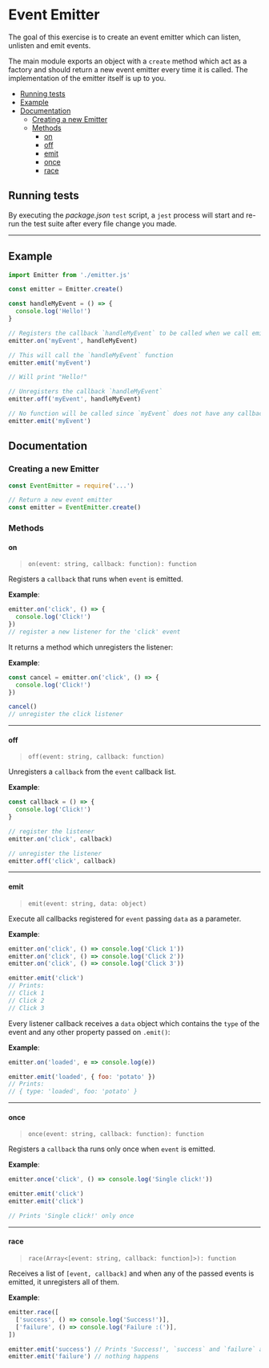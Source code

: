 # Event Emitter

The goal of this exercise is to create an event emitter which can listen, unlisten and emit events.

The main module exports an object with a `create` method which act as a factory and should return a new event emitter every time it is called. The implementation of the emitter itself is up to you.

<!-- @import "[TOC]" {cmd="toc" depthFrom=2 depthTo=6 orderedList=false} -->

<!-- code_chunk_output -->

- [Running tests](#running-tests)
- [Example](#example)
- [Documentation](#documentation)
  - [Creating a new Emitter](#creating-a-new-emitter)
  - [Methods](#methods)
    - [on](#on)
    - [off](#off)
    - [emit](#emit)
    - [once](#once)
    - [race](#race)

<!-- /code_chunk_output -->

## Running tests

By executing the _package.json_ `test` script, a `jest` process will start and re-run the test suite after every file change you made.

---

## Example

```js
import Emitter from './emitter.js'

const emitter = Emitter.create()

const handleMyEvent = () => {
  console.log('Hello!')
}

// Registers the callback `handleMyEvent` to be called when we call emitter.emit passing `myEvent` as parameter
emitter.on('myEvent', handleMyEvent)

// This will call the `handleMyEvent` function
emitter.emit('myEvent')

// Will print "Hello!"

// Unregisters the callback `handleMyEvent`
emitter.off('myEvent', handleMyEvent)

// No function will be called since `myEvent` does not have any callbacks assigned to it anymore
emitter.emit('myEvent')

```

## Documentation

### Creating a new Emitter

```js
const EventEmitter = require('...')

// Return a new event emitter
const emitter = EventEmitter.create()
```

### Methods

#### on

> `on(event: string, callback: function): function`

Registers a `callback` that runs when `event` is emitted.

**Example**:

```js
emitter.on('click', () => {
  console.log('Click!')
})
// register a new listener for the 'click' event
```

It returns a method which unregisters the listener:

**Example**:

```js
const cancel = emitter.on('click', () => {
  console.log('Click!')
})

cancel()
// unregister the click listener
```

---

#### off

> `off(event: string, callback: function)`

Unregisters a `callback` from the `event` callback list.

**Example**:

```js
const callback = () => {
  console.log('Click!')
}

// register the listener
emitter.on('click', callback)

// unregister the listener
emitter.off('click', callback)
```

---

#### emit

> `emit(event: string, data: object)`

Execute all callbacks registered for `event` passing `data` as a parameter.

**Example**:

```js
emitter.on('click', () => console.log('Click 1'))
emitter.on('click', () => console.log('Click 2'))
emitter.on('click', () => console.log('Click 3'))

emitter.emit('click')
// Prints:
// Click 1
// Click 2
// Click 3
```

Every listener callback receives a `data` object which contains the `type` of the event and any other property passed on `.emit()`:

**Example**:

```js
emitter.on('loaded', e => console.log(e))

emitter.emit('loaded', { foo: 'potato' })
// Prints:
// { type: 'loaded', foo: 'potato' }
```

---

#### once

> `once(event: string, callback: function): function`

Registers a `callback` tha runs only once when `event` is emitted.

**Example**:

```js
emitter.once('click', () => console.log('Single click!'))

emitter.emit('click')
emitter.emit('click')

// Prints 'Single click!' only once
```

---

#### race

> `race(Array<[event: string, callback: function]>): function`

Receives a list of `[event, callback]` and when any of the passed events is emitted, it unregisters all of them.

**Example**:

```js
emitter.race([
  ['success', () => console.log('Success!')],
  ['failure', () => console.log('Failure :(')],
])

emitter.emit('success') // Prints 'Success!', `success` and `failure` are unregistered.
emitter.emit('failure') // nothing happens
```
